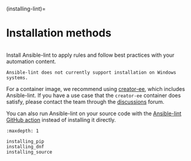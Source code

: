 (installing-lint)=

# Installation methods

```{contents} Topics

```

Install Ansible-lint to apply rules and follow best practices with your automation content.

```{note}
Ansible-lint does not currently support installation on Windows systems.
```

For a container image, we recommend using [creator-ee](https://github.com/ansible/creator-ee/), which includes Ansible-lint.
If you have a use case that the `creator-ee` container does satisfy, please contact the team through the [discussions](https://github.com/ansible/ansible-lint/discussions) forum.

You can also run Ansible-lint on your source code with the [Ansible-lint GitHub action](https://github.com/marketplace/actions/ansible-lint) instead of installing it directly.

```{toctree}
:maxdepth: 1

installing_pip
installing_dnf
installing_source

```
